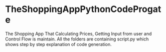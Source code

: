 # TheShoppingAppPythonCodeProgate
The Shopping App That Calculating Prices, Getting Input from user and Control Flow is maintain.
All the folders are containing script.py which shows step by step explanation of code generation.
